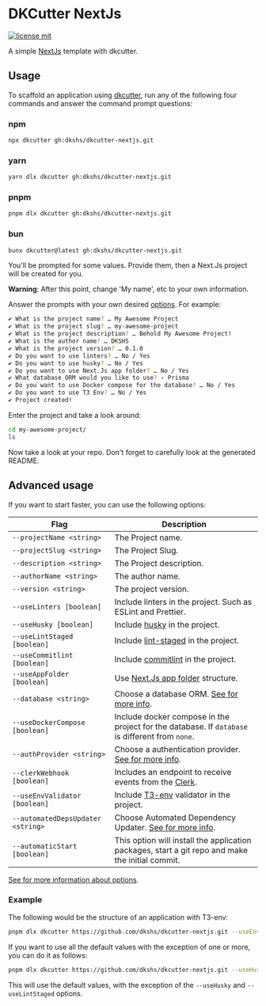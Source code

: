 # DKCutter NextJs

[![license mit](https://img.shields.io/badge/licence-MIT-56BEB8)](LICENSE)

A simple [NextJs](https://nextjs.org/) template with dkcutter.

## Usage

To scaffold an application using [dkcutter](https://github.com/dkshs/dkcutter), run any of the following four commands and answer the command prompt questions:

### npm

```bash
npx dkcutter gh:dkshs/dkcutter-nextjs.git
```

### yarn

```bash
yarn dlx dkcutter gh:dkshs/dkcutter-nextjs.git
```

### pnpm

```bash
pnpm dlx dkcutter gh:dkshs/dkcutter-nextjs.git
```

### bun

```bash
bunx dkcutter@latest gh:dkshs/dkcutter-nextjs.git
```

You'll be prompted for some values. Provide them, then a Next.Js project will be created for you.

**Warning**: After this point, change 'My name', etc to your own information.

Answer the prompts with your own desired [options][options-url]. For example:

```bash
✔ What is the project name? … My Awesome Project
✔ What is the project slug? … my-awesome-project
✔ What is the project description? … Behold My Awesome Project!
✔ What is the author name? … DKSHS
✔ What is the project version? … 0.1.0
✔ Do you want to use linters? … No / Yes
✔ Do you want to use husky? … No / Yes
✔ Do you want to use Next.Js app folder? … No / Yes
✔ What database ORM would you like to use? › Prisma
✔ Do you want to use Docker compose for the database? … No / Yes
✔ Do you want to use T3 Env? … No / Yes
✔ Project created!
```

Enter the project and take a look around:

```bash
cd my-awesome-project/
ls
```

Now take a look at your repo. Don't forget to carefully look at the generated README.

## Advanced usage

If you want to start faster, you can use the following options:

| Flag                              | Description                                                                                      |
| --------------------------------- | ------------------------------------------------------------------------------------------------ |
| `--projectName <string>`          | The Project name.                                                                                |
| `--projectSlug <string>`          | The Project Slug.                                                                                |
| `--description <string>`          | The Project description.                                                                         |
| `--authorName <string>`           | The author name.                                                                                 |
| `--version <string>`              | The project version.                                                                             |
| `--useLinters [boolean]`          | Include linters in the project. Such as ESLint and Prettier.                                     |
| `--useHusky [boolean]`            | Include [husky](https://github.com/typicode/husky) in the project.                               |
| `--useLintStaged [boolean]`       | Include [lint-staged](https://github.com/lint-staged/lint-staged) in the project.                |
| `--useCommitlint [boolean]`       | Include [commitlint](https://commitlint.js.org/#/) in the project.                               |
| `--useAppFolder [boolean]`        | Use [Next.Js app folder](https://nextjs.org/docs/app) structure.                                 |
| `--database <string>`             | Choose a database ORM. [See for more info][options-url].                                         |
| `--useDockerCompose [boolean]`    | Include docker compose in the project for the database. If `database` is different from `none`.  |
| `--authProvider <string>`         | Choose a authentication provider. [See for more info][options-url].                              |
| `--clerkWebhook [boolean]`        | Includes an endpoint to receive events from the [Clerk](https://clerk.com/).                     |
| `--useEnvValidator [boolean]`     | Include [T3-env](https://github.com/t3-oss/t3-env) validator in the project.                     |
| `--automatedDepsUpdater <string>` | Choose Automated Dependency Updater. [See for more info][options-url].                           |
| `--automaticStart [boolean]`      | This option will install the application packages, start a git repo and make the initial commit. |

[See for more information about options][options-url].

### Example

The following would be the structure of an application with T3-env:

```bash
pnpm dlx dkcutter https://github.com/dkshs/dkcutter-nextjs.git --useEnvValidator
```

If you want to use all the default values with the exception of one or more, you can do it as follows:

```bash
pnpm dlx dkcutter https://github.com/dkshs/dkcutter-nextjs.git --useHusky --useLintStaged -y
```

This will use the default values, with the exception of the `--useHusky` and `--useLintStaged` options.

[options-url]: ./docs/project-generation-options.md
